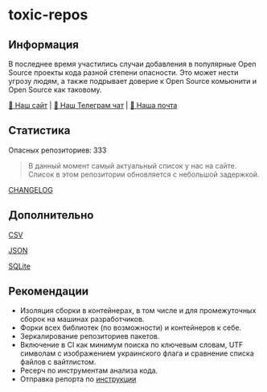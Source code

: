 # toxic-repos

## Информация

В последнее время участились случаи добавления в популярные Open Source проекты кода разной степени опасности.
Это может нести угрозу людям, а также подрывает доверие к Open Source комьюнити и Open Source как таковому.

[:link: Наш сайт](https://toxic-repos.ru/) | [:speech_balloon: Наш Телеграм чат](https://t.me/toxic_repos) | [:email: Наша почта](info@toxic-repos.ru)

## Статистика

Опасных репозиториев: 333
> В данный момент самый актуальный список у нас на сайте. Список в этом репозитории обновляется с небольшой задержкой.

[CHANGELOG](CHANGELOG.md)

## Дополнительно

[CSV](data/csv/toxic-repos.txt)

[JSON](data/json/toxic-repos.json)

[SQLite](data/sqlite/toxic-repos.sqlite3)

## Рекомендации

- Изоляция сборки в контейнерах, в том числе и для промежуточных сборок на машинах разработчиков.
- Форки всех библиотек (по возможности) и контейнеров к себе.
- Зеркалирование репозиториев пакетов.
- Включение в CI как минимум поиска по ключевым словам, UTF символам с изображением украинского флага и сравнение списка файлов с вайтлистом.
- Ресерч по инструментам анализа кода.
- Отправка репорта по [инструкции](HOW-TO-REPORT.md)
